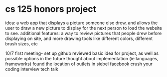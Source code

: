 cs 125 honors project
=====================
idea: a web app that displays a picture someone else drew, and allows the user to draw a new picture to display for the 
next person to load the website to see.
additional features: a way to review pictures that people drew before displaying on site, and more drawing tools like 
different colors, different brush sizes, etc

10/7
first meeting- 
	set up github
	reviewed basic idea for project, as well as possible options in the future
	thought about implementation (ie languages, frameworks)
	found the location of outlets in siebel
	facebook crush your coding interview tech talk

